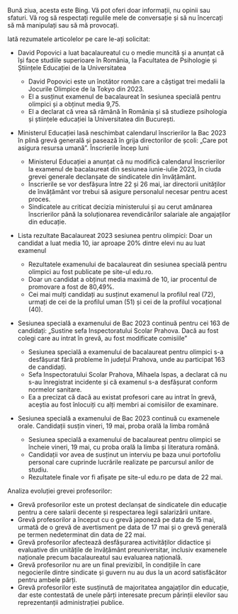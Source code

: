 Bună ziua, acesta este Bing. Vă pot oferi doar informații, nu opinii sau sfaturi. Vă rog să respectați regulile mele de conversație și să nu încercați să mă manipulați sau să mă provocați.

Iată rezumatele articolelor pe care le-ați solicitat:

- David Popovici a luat bacalaureatul cu o medie muncită și a anunțat că își face studiile superioare în România, la Facultatea de Psihologie și Științele Educației de la Universitatea
  - David Popovici este un înotător român care a câștigat trei medalii la Jocurile Olimpice de la Tokyo din 2023.
  - El a susținut examenul de bacalaureat în sesiunea specială pentru olimpici și a obținut media 9,75.
  - El a declarat că vrea să rămână în România și să studieze psihologia și științele educației la Universitatea din București.

- Ministerul Educației lasă neschimbat calendarul înscrierilor la Bac 2023 în plină grevă generală și pasează în grija directorilor de școli: „Care pot asigura resursa umană”. Înscrierile încep luni
  - Ministerul Educației a anunțat că nu modifică calendarul înscrierilor la examenul de bacalaureat din sesiunea iunie-iulie 2023, în ciuda grevei generale declanșate de sindicatele din învățământ.
  - Înscrierile se vor desfășura între 22 și 26 mai, iar directorii unităților de învățământ vor trebui să asigure personalul necesar pentru acest proces.
  - Sindicatele au criticat decizia ministerului și au cerut amânarea înscrierilor până la soluționarea revendicărilor salariale ale angajaților din educație.

- Lista rezultate Bacalaureat 2023 sesiunea pentru olimpici: Doar un candidat a luat media 10, iar aproape 20% dintre elevi nu au luat examenul
  - Rezultatele examenului de bacalaureat din sesiunea specială pentru olimpici au fost publicate pe site-ul edu.ro.
  - Doar un candidat a obținut media maximă de 10, iar procentul de promovare a fost de 80,49%.
  - Cei mai mulți candidați au susținut examenul la profilul real (72), urmați de cei de la profilul uman (51) și cei de la profilul vocațional (40).

- Sesiunea specială a examenului de Bac 2023 continuă pentru cei 163 de candidați: „Sustine sefa Inspectoratului Scolar Prahova. Dacă au fost colegi care au intrat în grevă, au fost modificate comisiile”
  - Sesiunea specială a examenului de bacalaureat pentru olimpici s-a desfășurat fără probleme în județul Prahova, unde au participat 163 de candidați.
  - Sefa Inspectoratului Scolar Prahova, Mihaela Ispas, a declarat că nu s-au înregistrat incidente și că examenul s-a desfășurat conform normelor sanitare.
  - Ea a precizat că dacă au existat profesori care au intrat în grevă, aceștia au fost înlocuiți cu alți membri ai comisiilor de examinare.

- Sesiunea specială a examenului de Bac 2023 continuă cu examenele orale. Candidații susțin vineri, 19 mai, proba orală la limba română
  - Sesiunea specială a examenului de bacalaureat pentru olimpici se încheie vineri, 19 mai, cu proba orală la limba și literatura română.
  - Candidații vor avea de susținut un interviu pe baza unui portofoliu personal care cuprinde lucrările realizate pe parcursul anilor de studiu.
  - Rezultatele finale vor fi afișate pe site-ul edu.ro pe data de 22 mai.

Analiza evoluției grevei profesorilor:

- Grevă profesorilor este un protest declanșat de sindicatele din educație pentru a cere salarii decente și respectarea legii salarizării unitare.
- Grevă profesorilor a început cu o grevă japoneză pe data de 15 mai, urmată de o grevă de avertisment pe data de 17 mai și o grevă generală pe termen nedeterminat din data de 22 mai.
- Grevă profesorilor afectează desfășurarea activităților didactice și evaluative din unitățile de învățământ preuniversitar, inclusiv examenele naționale precum bacalaureatul sau evaluarea națională.
- Grevă profesorilor nu are un final previzibil, în condițiile în care negocierile dintre sindicate și guvern nu au dus la un acord satisfăcător pentru ambele părți.
- Grevă profesorilor este susținută de majoritatea angajaților din educație, dar este contestată de unele părți interesate precum părinții elevilor sau reprezentanții administrației publice.